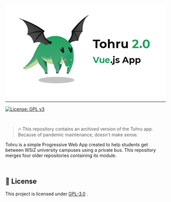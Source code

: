 <p align="center">
  <br /><img
    width="600"
    src="banner.png"
  />
</p>

---

[![License: GPL v3](https://img.shields.io/badge/License-GPLv3-blue.svg)](https://www.gnu.org/licenses/gpl-3.0)

<br>

> 🔥 This repository contains an archived version of the Tohru app.  
> Because of pandemic maintenance, doesn't make sense.

Tohru is a simple Progressive Web App created to help students get between WSiZ university campuses using a private bus. This repository merges four older repositories containing its module.

<br>

## 📃 License

This project is licensed under [GPL-3.0](https://choosealicense.com/licenses/gpl-3.0/) .
